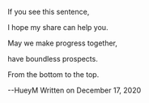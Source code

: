 If you see this sentence,

I hope my share can help you.

May we make progress together,

have boundless prospects.

From the bottom to the top.




--HueyM
Written on December 17, 2020
